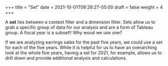 +++
title = "Set"
date = 2021-10-01T09:28:27-05:00
draft = false
weight = 4
+++

A **set** lies between a context filter and a dimension filter. Sets allow us to grab a specific group of data for our analysis and are a form of Tableau group.
A fiscal year is a subset!!
Why woud we use one?

If we are analyzing earrings sales for the past five years, we could use a set for each of the five years. While it is helpful for us to have an overarching look at the whole five years, having a set for 2021, for example, allows us to drill down and provide additional analysis and calculations.